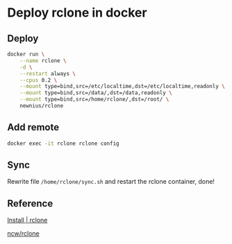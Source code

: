 # Deploy rclone in docker

## Deploy

```bash
docker run \
	--name rclone \
	-d \
	--restart always \
	--cpus 0.2 \
	--mount type=bind,src=/etc/localtime,dst=/etc/localtime,readonly \
	--mount type=bind,src=/data/,dst=/data,readonly \
	--mount type=bind,src=/home/rclone/,dst=/root/ \
	newnius/rclone
```

## Add remote

```bash
docker exec -it rclone rclone config
```

## Sync

Rewrite file `/home/rclone/sync.sh` and restart the rclone container, done!

## Reference

[Install | rclone](https://rclone.org/install/)

[ncw/rclone](https://github.com/ncw/rclone)

